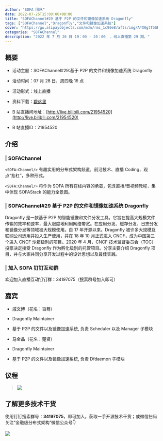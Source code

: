 ```yaml
---
author: "SOFA 团队"
date: 2022-07-26T15:00:00+08:00
title: "SOFAChannel#29 基于 P2P 的文件和镜像加速系统 Dragonfly"
tags: ["SOFAChannel","Dragonfly","文件和镜像加速系统"]
cover: "https://gw.alipayobjects.com/mdn/rms_1c90e8/afts/img/A*X0gtT5SRL84AAAAAAAAAAAAAARQnAQ"
categories: "SOFAChannel"
description: "2022 年 7 月 26 日 19：00 - 20：00  ，线上直播第 29 期。"
---
```


## 概要

- 活动主题：SOFAChannel#29:基于 P2P 的文件和镜像加速系统 Dragonfly

- 活动时间：07 月 28 日，周四晚 19 点

- 活动形式：线上直播

- 资料下载：[戳这里](https://gw.alipayobjects.com/os/bmw-prod/1a9dba2d-ba0a-409b-84b7-077c5bc312da.pdf)

- B 站直播间地址：[http://live.bilibili.com/21954520](http://live.bilibili.com/21954520)

- B 站直播ID：21954520

## 介绍

### | SOFAChannel

`<SOFA:Channel/>` 有趣实用的分布式架构频道，前沿技术、直播 Coding、观点“抬杠”，多种形式。

`<SOFA:Channel/>` 将作为 SOFA 所有在线内容的承载，包含直播/音视频教程，集中体现 SOFAStack 的能力全景图。

### | SOFAChannel#29 基于 P2P 的文件和镜像加速系统 Dragonfly

Dragonfly 是一款基于 P2P 的智能镜像和文件分发工具。它旨在提高大规模文件传输的效率和速率，最大限度地利用网络带宽。在应用分发、缓存分发、日志分发和镜像分发等领域被大规模使用。自 17 年开源以来，Dragonfly 被许多大规模互联网公司选用并投入生产使用，并在 18 年 10 月正式进入 CNCF，成为中国第三个进入 CNCF 沙箱级别的项目。2020 年 4 月，CNCF 技术监督委员会（TOC）投票决定接受 Dragonfly 作为孵化级别的托管项目。分享主要介绍 Dragonfly 项目，并与大家共同分享开发过程中的设计思想以及最佳实践。

### | 加入 SOFA 钉钉互动群

欢迎加入直播互动钉钉群：34197075（搜索群号加入即可）

## 嘉宾

- 戚文博（花名：百蓦）

- Dragonfly Maintainer

- 基于 P2P 的文件以及镜像加速系统, 负责 Scheduler 以及 Manager 子模块

- 马金晶（花名：楚贤）

- Dragonfly Maintainer

- 基于 P2P 的文件以及镜像加速系统, 负责 Dfdaemon 子模块

## 议程

>![](https://gw.alipayobjects.com/mdn/rms_1c90e8/afts/img/A*QzkPQIHadrsAAAAAAAAAAAAAARQnAQ)

## 了解更多技术干货

使用钉钉搜索群号：**34197075**，即可加入，获取一手开源技术干货；或微信扫码关注“金融级分布式架构”微信公众号👇

![](https://gw.alipayobjects.com/mdn/rms_1c90e8/afts/img/A*_a06Q7zMKnwAAAAAAAAAAAAAARQnAQ)
